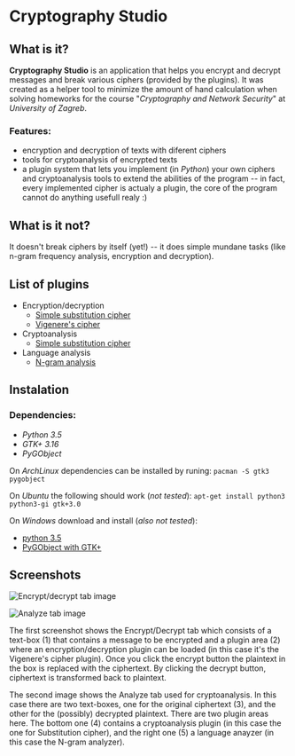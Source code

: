 Cryptography Studio
===================

What is it?
-----------

__Cryptography Studio__ is an application that helps you encrypt and decrypt
messages and break various ciphers (provided by the plugins). It was created as
a helper tool to minimize the amount of hand calculation when solving homeworks
for the course "_Cryptography and Network Security_" at _University of Zagreb_.

### Features:

* encryption and decryption of texts with diferent ciphers
* tools for cryptoanalysis of encrypted texts
* a plugin system that lets you implement (in _Python_) your own ciphers and
  cryptoanalysis tools to extend the abilities of the program -- in fact, every
  implemented cipher is actualy a plugin, the core of the program cannot do
  anything usefull realy :)

What is it not?
---------------

It doesn't break ciphers by itself (yet!) -- it does simple mundane tasks
(like n-gram frequency analysis, encryption and decryption).

List of plugins
---------------

* Encryption/decryption
    * [Simple substitution cipher](
      https://en.wikipedia.org/wiki/Substitution_cipher#Simple_substitution)
    * [Vigenere's cipher](https://en.wikipedia.org/wiki/Vigen%C3%A8re_cipher)
* Cryptoanalysis
    * [Simple substitution cipher](
      https://en.wikipedia.org/wiki/Substitution_cipher#Simple_substitution)
* Language analysis
    * [N-gram analysis](https://en.wikipedia.org/wiki/N-gram)

Instalation
-----------

### Dependencies:

* _Python 3.5_
* _GTK+ 3.16_
* _PyGObject_

On _ArchLinux_ dependencies can be installed by runing:
`pacman -S gtk3 pygobject`

On _Ubuntu_ the following should work (_not tested_):
`apt-get install python3 python3-gi gtk+3.0`

On _Windows_ download and install (_also not tested_):

* [python 3.5](https://www.python.org/downloads/)
* [PyGObject with GTK+](http://sourceforge.net/projects/pygobjectwin32/)

Screenshots
-----------

![Encrypt/decrypt tab image](
https://raw.githubusercontent.com/gflegar/cryptography-studio/master/screenshots/encrypt_decrypt.png)

![Analyze tab image](
https://raw.githubusercontent.com/gflegar/cryptography-studio/master/screenshots/analyze.png)

The first screenshot shows the Encrypt/Decrypt tab which consists of a text-box
(1) that contains a message to be encrypted and a plugin area (2) where an
encryption/decryption plugin can be loaded (in this case it's the Vigenere's
cipher plugin). Once you click the encrypt button the plaintext in the box is
replaced with the ciphertext. By clicking the decrypt button, ciphertext is
transformed back to plaintext.

The second image shows the Analyze tab used for cryptoanalysis. In this case
there are two text-boxes, one for the original ciphertext (3), and the other
for the (possibly) decrypted plaintext. There are two plugin areas here. The
bottom one (4) contains a cryptoanalysis plugin (in this case the one for
Substitution cipher), and the right one (5) a language anayzer (in this
case the N-gram analyzer).

